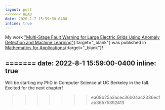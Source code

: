 ```yaml
---
layout: post
<<<<<<< HEAD
date: 2020-1-7 15:59:00-0400
inline: true
---
```


My work ["Multi-Stage Fault Warning for Large Electric Grids Using Anomaly Detection and Machine Learning"](http://ma.fme.vutbr.cz/archiv/8_2/ma_8_2_2_raja_fokoue_final.pdf){:target="\_blank"} was published in [Mathematics for Applications](http://ma.fme.vutbr.cz/){:target="\_blank"}!

=======
date: 2022-8-1 15:59:00-0400
inline: true
---

Will be starting my PhD in Computer Science at UC Berkeley in the fall. Excited for the next chapter!
>>>>>>> ea09b25a3acec36b04ac2336ecfab36575392413
